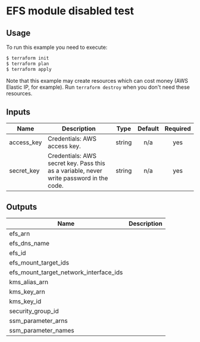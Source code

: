 # EFS module disabled test

## Usage

To run this example you need to execute:

```bash
$ terraform init
$ terraform plan
$ terraform apply
```

Note that this example may create resources which can cost money (AWS Elastic IP, for example). Run `terraform destroy` when you don't need these resources.

<!-- BEGINNING OF PRE-COMMIT-TERRAFORM DOCS HOOK -->
## Inputs

| Name | Description | Type | Default | Required |
|------|-------------|:----:|:-----:|:-----:|
| access\_key | Credentials: AWS access key. | string | n/a | yes |
| secret\_key | Credentials: AWS secret key. Pass this as a variable, never write password in the code. | string | n/a | yes |

## Outputs

| Name | Description |
|------|-------------|
| efs\_arn |  |
| efs\_dns\_name |  |
| efs\_id |  |
| efs\_mount\_target\_ids |  |
| efs\_mount\_target\_network\_interface\_ids |  |
| kms\_alias\_arn |  |
| kms\_key\_arn |  |
| kms\_key\_id |  |
| security\_group\_id |  |
| ssm\_parameter\_arns |  |
| ssm\_parameter\_names |  |

<!-- END OF PRE-COMMIT-TERRAFORM DOCS HOOK -->
